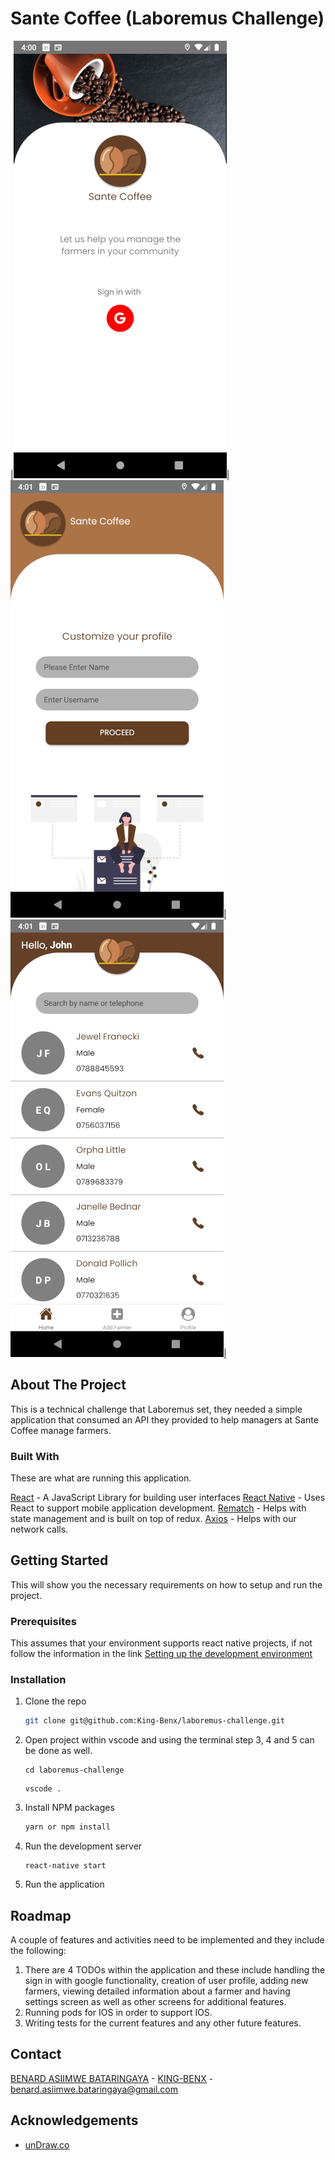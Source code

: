 # Sante Coffee (Laboremus Challenge)
|![welcome](https://github.com/King-Benx/laboremus-challenge/blob/main/screenshots/welcome.png)|![user profile](https://github.com/King-Benx/laboremus-challenge/blob/main/screenshots/profile.png)|![home](https://github.com/King-Benx/laboremus-challenge/blob/main/screenshots/home.png)|
<!-- ABOUT THE PROJECT -->
## About The Project
This is a technical challenge that Laboremus set, they needed a simple application that consumed an API they provided to help managers at Sante Coffee manage farmers.

### Built With

These are what are running this application.

[React](https://reactjs.org/) - A JavaScript Library for building user interfaces
[React Native](https://reactnative.dev/) - Uses React to support mobile application development.
[Rematch](https://rematch.netlify.app/) - Helps with state management and is built on top of redux.
[Axios](https://github.com/axios/axios) - Helps with our network calls.

<!-- GETTING STARTED -->
## Getting Started
This will show you the necessary requirements on how to setup and run the project.

### Prerequisites
This assumes that your environment supports react native projects, if not follow the information in the link
[Setting up the development environment](https://reactnative.dev/docs/environment-setup)

### Installation

1. Clone the repo
   ```sh
   git clone git@github.com:King-Benx/laboremus-challenge.git

   ```
2. Open project within vscode  and using the terminal step 3, 4 and 5 can be done as well.
    ```
    cd laboremus-challenge 
    ```
    ```
    vscode .
    ```
3. Install NPM packages
   ```sh
   yarn or npm install
   ```
4. Run the development server
   ```
   react-native start
   ```
5. Run the application


<!-- ROADMAP -->
## Roadmap

A couple of features and activities need to be implemented and they include the following:
1. There are 4 TODOs within the application and these include handling the sign in with google functionality, creation of user profile, adding new farmers, viewing detailed information about a farmer and having settings screen as well as other screens for additional features.
2. Running pods for IOS in order to support IOS.
3. Writing tests for the current features and any other future features.


<!-- CONTACT -->
## Contact

[BENARD ASIIMWE BATARINGAYA](https://www.linkedin.com/in/benard-asiimwe-bataringaya-4b673672/) - [KING-BENX](https://github.com/King-Benx) - benard.asiimwe.bataringaya@gmail.com 


<!-- ACKNOWLEDGEMENTS -->
## Acknowledgements
* [unDraw.co](https://undraw.co/illustrations)
